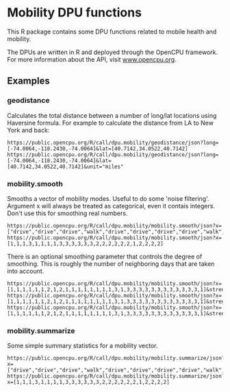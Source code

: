 # Mobility DPU functions

This R package contains some DPU functions related to mobile health and mobility.

The DPUs are written in R and deployed through the OpenCPU framework. For more information about the API, visit www.opencpu.org.

## Examples

### geodistance

Calculates the total distance between a number of long/lat locations using Haversine formula. For example to calculate the distance from LA to New York and back:

	https://public.opencpu.org/R/call/dpu.mobility/geodistance/json?long=[-74.0064,-118.2430,-74.0064]&lat=[40.7142,34.0522,40.7142]
	https://public.opencpu.org/R/call/dpu.mobility/geodistance/json?long=[-74.0064,-118.2430,-74.0064]&lat=[40.7142,34.0522,40.7142]&unit="miles"

### mobility.smooth

Smooths a vector of mobility modes. Useful to do some 'noise filtering'. Argument x will always be treated as categorical, even it contais integers. Don't use this for smoothing real numbers.

	https://public.opencpu.org/R/call/dpu.mobility/mobility.smooth/json?x=["drive","drive","drive","walk","drive","drive","drive","drive","walk","walk","walk","walk","walk","walk","sit","sit","sit","sit","sit","sit","drive","sit","sit","sit","sit"]
	https://public.opencpu.org/R/call/dpu.mobility/mobility.smooth/json?x=[1,1,1,3,1,1,1,1,3,3,3,3,3,3,2,2,2,2,2,2,1,2,2,2,2]
	
There is an optional smoothing parameter that controls the degree of smoothing. This is roughly the number of neighboring days that are taken into account.  

	https://public.opencpu.org/R/call/dpu.mobility/mobility.smooth/json?x=[1,1,1,1,1,1,2,1,2,1,1,1,1,1,1,1,1,3,1,3,3,3,3,3,3,3,3,3,3,3,3,1]&strength=5
	https://public.opencpu.org/R/call/dpu.mobility/mobility.smooth/json?x=[1,1,1,1,1,1,2,1,2,1,1,1,1,1,1,1,1,3,1,3,3,3,3,3,3,3,3,3,3,3,3,1]&strength=3
	https://public.opencpu.org/R/call/dpu.mobility/mobility.smooth/json?x=[1,1,1,1,1,1,2,1,2,1,1,1,1,1,1,1,1,3,1,3,3,3,3,3,3,3,3,3,3,3,3,1]&strength=10			
	
### mobility.summarize

Some simple summary statistics for a mobility vector. 

	https://public.opencpu.org/R/call/dpu.mobility/mobility.summarize/json?x=["drive","drive","drive","walk","drive","drive","drive","drive","walk","walk","walk","walk","walk","walk","sit","sit","sit","sit","sit","sit","drive","sit","sit","sit","sit"]
	https://public.opencpu.org/R/call/dpu.mobility/mobility.summarize/json?x=[1,1,1,3,1,1,1,1,3,3,3,3,3,3,2,2,2,2,2,2,1,2,2,2,2]
